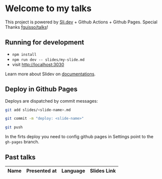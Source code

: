 # Welcome to my talks

This project is powered by [Sli.dev](https://sli.dev) + Github Actions + Github Pages.
Special Thanks [fguisso/talks](https://github.com/fguisso/talks/)!

## Running for development

- `npm install`
- `npm run dev -- slides/my-slide.md`
- visit <http://localhost:3030>

Learn more about Slidev on [documentations](https://sli.dev/).

## Deploy in Github Pages

Deploys are dispatched by commit messages:

```bash
git add slides/<slide-name>.md

git commit -m "deploy: <slide-name>"

git push
```

In the firts deploy you need to config github pages in Settings point to the `gh-pages` branch.

## Past talks

|Name|Presented at|Language|Slides Link|
|-|-|-|-|
